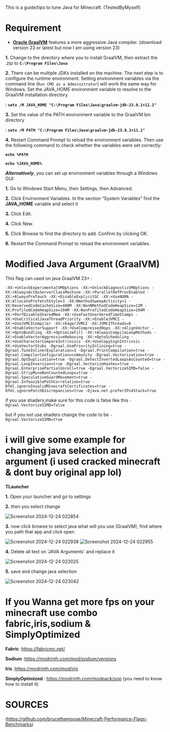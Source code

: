 This is a guide/tips to tune Java for Minecraft.
(TestedByMyself)

Requirement
======


- [**Oracle GraalVM**](https://www.graalvm.org/downloads/) features a more aggressive Java compiler. (download version 23 or latest but now I am using version 23)
  
 **1.** Change to the directory where you to install GraalVM, then extract the .zip to **```C:\Program Files\Java```**
 
 **2.** There can be multiple JDKs installed on the machine. The next step is to configure the runtime environment. Setting environment variables via the command line (```Run CMD as a Administrator```) will work the same way for Windows.
Set the JAVA_HOME environment variable to resolve to the GraalVM installation directory.

:
**```setx /M JAVA_HOME "C:\Program Files\Java\graalvm-jdk-23.0.1+11.1"```**

 **3.** Set the value of the PATH environment variable to the GraalVM bin directory
 
 : 
 **```setx /M PATH "C:\Program Files\Java\graalvm-jdk-23.0.1+11.1"```**

 
**4.** Restart Command Prompt to reload the environment variables. Then use the following command to check whether the variables were set correctly:

 **```echo %PATH```**
 
**```echo %JAVA_HOME%```**

***Alternatively***, you can set up environment variables through a Windows GUI:

 **1.** Go to Windows Start Menu, then Settings, then Advanced.
 
 **2.** Click Environment Variables. In the section “System Variables” find the **JAVA_HOME** variable and select it 
 
 **3.** Click Edit.
 
 **4.** Click New.
 
 **5.** Click Browse to find the directory to add. Confirm by clicking OK.
 
 **6.** Restart the Command Prompt to reload the environment variables.

Modified Java Argument (GraalVM)
 ======


 This flag can used on java GraalVM 23+ :

 ```-XX:+UnlockExperimentalVMOptions -XX:+UnlockDiagnosticVMOptions -XX:+AlwaysActAsServerClassMachine -XX:+ParallelRefProcEnabled -XX:+AlwaysPreTouch -XX:+DisableExplicitGC -XX:+UseNUMA -XX:AllocatePrefetchStyle=3 -XX:NmethodSweepActivity=1 -XX:ReservedCodeCacheSize=400M -XX:NonNMethodCodeHeapSize=12M -XX:ProfiledCodeHeapSize=194M -XX:NonProfiledCodeHeapSize=194M -XX:+PerfDisableSharedMem -XX:+UseFastUnorderedTimeStamps -XX:+UseCriticalJavaThreadPriority -XX:+EnableJVMCI -XX:+UseJVMCICompiler -XX:+EagerJVMCI -XX:JVMCIThreads=8 -XX:+EnableVectorSupport -XX:+UseCompressedOops -XX:+AlignVector -XX:+OptoBundling -XX:+OptimizeFill -XX:+AlwaysCompileLoopMethods -XX:+EnableVectorAggressiveReboxing -XX:+OptoScheduling -XX:+UseCharacterCompareIntrinsics -XX:+UseCopySignIntrinsic -XX:+UseVectorStubs -Dgraal.UsePriorityInlining=true -Dgraal.TuneInlinerExploration=1 -Dgraal.PrintCompilation=true -Dgraal.CompilerConfiguration=community -Dgraal.Vectorization=true -Dgraal.OptDuplication=true -Dgraal.DetectInvertedLoopsAsCounted=true -Dgraal.LoopInversion=true -Dgraal.VectorizeHashes=true -Dgraal.EnterprisePartialUnroll=true -Dgraal.VectorizeSIMD=false -Dgraal.StripMineNonCountedLoops=true -Dgraal.SpeculativeGuardMovement=true -Dgraal.InfeasiblePathCorrelation=true -Dfml.ignoreInvalidMinecraftCertificates=true -Dfml.ignorePatchDiscrepancies=true -Djava.net.preferIPv4Stack=true```

if you use shaders,make sure for this code is false like this ```-Dgraal.VectorizeSIMD=false``` 

but if you not use shaders change the code to be ```-Dgraal.VectorizeSIMD=true``` 



 i will give some example for changing java selection and argument **(i used cracked minecraft & dont buy original app lol)**
 ======

 ****TLauncher****

 **1.** Open your launcher and go to settings

 **2.** then you select change
 
![Screenshot 2024-12-24 022854](https://github.com/user-attachments/assets/62b22106-8486-42f6-b596-657f335152c5)

**3.** now click browse to select java what will you use (GraalVM), find where you path that app and click open

![Screenshot 2024-12-24 022938](https://github.com/user-attachments/assets/aaf0d625-e8f5-40c6-87f6-36b9cdb5fcb9)  ![Screenshot 2024-12-24 022955](https://github.com/user-attachments/assets/d01a89a4-969a-412f-8e70-6783fea16a9f)

**4.** Delete all text on 'JAVA Arguments' and replace it

![Screenshot 2024-12-24 023025](https://github.com/user-attachments/assets/be30be53-5923-4956-b244-38b15c20021a)

**5.** save and change java selection

![Screenshot 2024-12-24 023042](https://github.com/user-attachments/assets/54300668-874e-49b4-a171-2239d1e31f4e)



**If you Wanna get more fps on your minecraft use combo fabric,iris,sodium & SimplyOptimized**
======

**Fabric** :https://fabricmc.net/

**Sodium** :https://modrinth.com/mod/sodium/versions

**Iris**   :https://modrinth.com/mod/iris

**SimplyOptimized** : https://modrinth.com/modpack/sop (you need to know how to install it)


SOURCES
======

(https://github.com/brucethemoose/Minecraft-Performance-Flags-Benchmarks)




 
